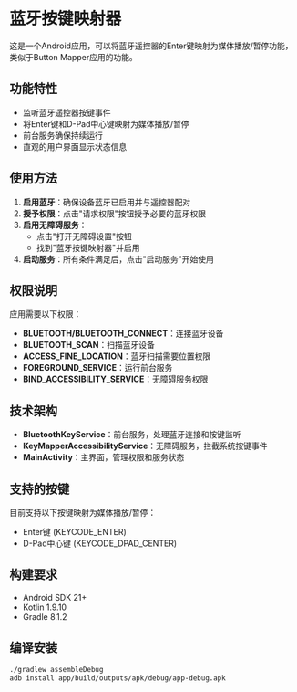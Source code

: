 # 蓝牙按键映射器

这是一个Android应用，可以将蓝牙遥控器的Enter键映射为媒体播放/暂停功能，类似于Button Mapper应用的功能。

## 功能特性

- 监听蓝牙遥控器按键事件
- 将Enter键和D-Pad中心键映射为媒体播放/暂停
- 前台服务确保持续运行
- 直观的用户界面显示状态信息

## 使用方法

1. **启用蓝牙**：确保设备蓝牙已启用并与遥控器配对
2. **授予权限**：点击"请求权限"按钮授予必要的蓝牙权限
3. **启用无障碍服务**：
   - 点击"打开无障碍设置"按钮
   - 找到"蓝牙按键映射器"并启用
4. **启动服务**：所有条件满足后，点击"启动服务"开始使用

## 权限说明

应用需要以下权限：

- **BLUETOOTH/BLUETOOTH_CONNECT**：连接蓝牙设备
- **BLUETOOTH_SCAN**：扫描蓝牙设备
- **ACCESS_FINE_LOCATION**：蓝牙扫描需要位置权限
- **FOREGROUND_SERVICE**：运行前台服务
- **BIND_ACCESSIBILITY_SERVICE**：无障碍服务权限

## 技术架构

- **BluetoothKeyService**：前台服务，处理蓝牙连接和按键监听
- **KeyMapperAccessibilityService**：无障碍服务，拦截系统按键事件
- **MainActivity**：主界面，管理权限和服务状态

## 支持的按键

目前支持以下按键映射为媒体播放/暂停：
- Enter键 (KEYCODE_ENTER)
- D-Pad中心键 (KEYCODE_DPAD_CENTER)

## 构建要求

- Android SDK 21+
- Kotlin 1.9.10
- Gradle 8.1.2

## 编译安装

```bash
./gradlew assembleDebug
adb install app/build/outputs/apk/debug/app-debug.apk
```
